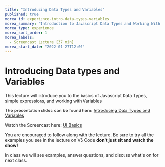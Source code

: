 ```yaml
---
title: "Introducing Data Types and Variables"
published: true
morea_id: experience-intro-data-types-variables
morea_summary: "Introduction to Javascript Data Types and Working With Variables."
morea_type: experience 
morea_sort_order: 1
morea_labels:
  - Screencast Lecture [37 min]
morea_start_date: "2022-01-27T12:00"
---
```

# Introducing Data types and Variables
This lecture will introduce you to the basics of Javascript Data Types, simple expressions, and working with Variables

The presentation slides can be found here:
[Introducing Data Types and Variables](ITM352_data_types_variables.ppt)

Watch the Screencast here:
[UI Basics](https://youtu.be/SYfvej2d7yg)

You are encouraged to follow along with the lecture. Be sure to try all the examples you see in the lecture on VS Code **don't just sit and watch the show!**

In class we will see examples, answer questions, and discuss what's on for next class. 


